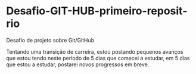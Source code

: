 # Desafio-GIT-HUB-primeiro-reposit-rio
Desafio de projeto sobre Git/GitHub

Tentando uma transição de carreira, estou postando pequenos avanços que estou tendo neste período de 5 dias que comecei a estudar, em 5 dias que estou a estudar, postarei novos progressos em breve.
